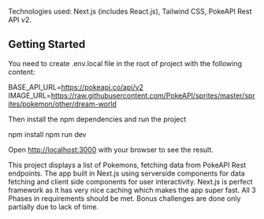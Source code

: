 Technologies used: Next.js (includes React.js), Tailwind CSS, PokeAPI Rest API v2.

## Getting Started

You need to create .env.local file in the root of project with the following content:

BASE_API_URL=https://pokeapi.co/api/v2
IMAGE_URL=https://raw.githubusercontent.com/PokeAPI/sprites/master/sprites/pokemon/other/dream-world

Then install the npm dependencies and run the project

npm install
npm run dev

Open [http://localhost:3000](http://localhost:3000) with your browser to see the result.

This project displays a list of Pokemons, fetching data from PokeAPI Rest endpoints.
The app built in Next.js using serverside components for data fetching and client side components for user interactivity. Next.js is perfect framework as it has very nice caching which makes the app super fast. All 3 Phases in requirements should be met. Bonus challenges are done only partially due to lack of time.

